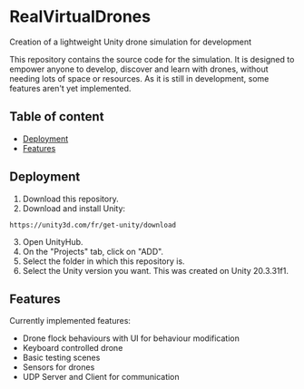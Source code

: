 # RealVirtualDrones
Creation of a lightweight Unity drone simulation for development

This repository contains the source code for the simulation. It is designed to empower anyone to develop, discover and learn with drones, without needing lots of space or resources. As it is still in development, some features aren't yet implemented.

## Table of content
- [Deployment](#deployment)
- [Features](#features)

## Deployment

 1. Download this repository.
 2. Download and install Unity:
 ```
 https://unity3d.com/fr/get-unity/download
 ```
 3. Open UnityHub.
 4. On the "Projects" tab, click on "ADD".
 5. Select the folder in which this repository is.
 6. Select the Unity version you want. This was created on Unity 20.3.31f1.

## Features
Currently implemented features:
 - Drone flock behaviours with UI for behaviour modification
 - Keyboard controlled drone
 - Basic testing scenes
 - Sensors for drones
 - UDP Server and Client for communication
